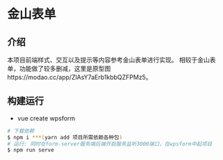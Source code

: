 # 金山表单

## 介绍
本项目前端样式、交互以及提示等内容参考金山表单进行实现。 相较于金山表单，功能做了较多删减，这里是原型图https://modao.cc/app/ZlAsY7aErb1kbbQZFPMz5。

## 构建运行
- vue create wpsform

```bash
# 下载依赖
$ npm i ***(yarn add 项目所需依赖各种包)
# 运行: 同时在form-server服务端后端开启服务监听3000端口，在wpsform中起项目
$ npm run serve
```